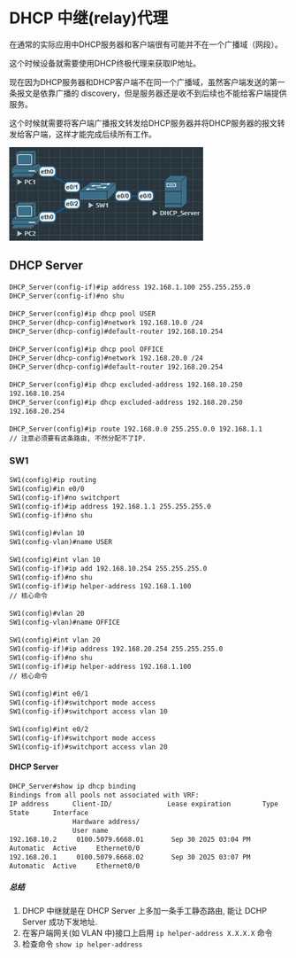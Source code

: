 # DHCP 中继(relay)代理

在通常的实际应用中DHCP服务器和客户端很有可能并不在一个广播域（网段）。

这个时候设备就需要使用DHCP终极代理来获取IP地址。

现在因为DHCP服务器和DHCP客户端不在同一个广播域，虽然客户端发送的第一条报文是依靠广播的 discovery，但是服务器还是收不到后续也不能给客户端提供服务。

这个时候就需要将客户端广播报文转发给DHCP服务器并将DHCP服务器的报文转发给客户端，这样才能完成后续所有工作。

![](../image/DHCP/290900.png)

## DHCP Server

```
DHCP_Server(config-if)#ip address 192.168.1.100 255.255.255.0
DHCP_Server(config-if)#no shu

DHCP_Server(config)#ip dhcp pool USER
DHCP_Server(dhcp-config)#network 192.168.10.0 /24
DHCP_Server(dhcp-config)#default-router 192.168.10.254

DHCP_Server(config)#ip dhcp pool OFFICE
DHCP_Server(dhcp-config)#network 192.168.20.0 /24
DHCP_Server(dhcp-config)#default-router 192.168.20.254

DHCP_Server(config)#ip dhcp excluded-address 192.168.10.250 192.168.10.254
DHCP_Server(config)#ip dhcp excluded-address 192.168.20.250 192.168.20.254

DHCP_Server(config)#ip route 192.168.0.0 255.255.0.0 192.168.1.1
// 注意必须要有这条路由, 不然分配不了IP.
```

### SW1

```
SW1(config)#ip routing
SW1(config)#in e0/0
SW1(config-if)#no switchport
SW1(config-if)#ip address 192.168.1.1 255.255.255.0
SW1(config-if)#no shu

SW1(config)#vlan 10
SW1(config-vlan)#name USER

SW1(config)#int vlan 10
SW1(config-if)#ip add 192.168.10.254 255.255.255.0
SW1(config-if)#no shu
SW1(config-if)#ip helper-address 192.168.1.100
// 核心命令

SW1(config)#vlan 20
SW1(config-vlan)#name OFFICE

SW1(config)#int vlan 20
SW1(config-if)#ip address 192.168.20.254 255.255.255.0
SW1(config-if)#no shu
SW1(config-if)#ip helper-address 192.168.1.100
// 核心命令

SW1(config)#int e0/1
SW1(config-if)#switchport mode access
SW1(config-if)#switchport access vlan 10

SW1(config)#int e0/2
SW1(config-if)#switchport mode access
SW1(config-if)#switchport access vlan 20
```

#### DHCP Server

```
DHCP_Server#show ip dhcp binding
Bindings from all pools not associated with VRF:
IP address      Client-ID/              Lease expiration        Type       State      Interface
                Hardware address/
                User name
192.168.10.2     0100.5079.6668.01       Sep 30 2025 03:04 PM    Automatic  Active     Ethernet0/0
192.168.20.1     0100.5079.6668.02       Sep 30 2025 03:07 PM    Automatic  Active     Ethernet0/0
```

##### 总结

1. DHCP 中继就是在 DHCP Server 上多加一条手工静态路由, 能让 DCHP Server 成功下发地址.
2. 在客户端网关(如 VLAN 中)接口上启用 `ip helper-address X.X.X.X` 命令
3. 检查命令 `show ip helper-address` 
